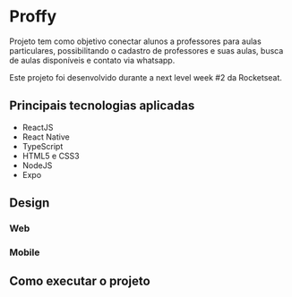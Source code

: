 # Proffy

Projeto tem como objetivo conectar alunos a professores para aulas particulares, possibilitando o cadastro de professores e suas aulas, busca de aulas disponíveis e contato via whatsapp.

Este projeto foi desenvolvido durante a next level week #2 da Rocketseat.

## Principais tecnologias aplicadas

- ReactJS
- React Native
- TypeScript
- HTML5 e CSS3
- NodeJS
- Expo

## Design

### Web

### Mobile

## Como executar o projeto
